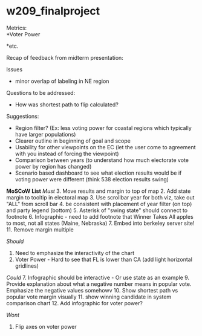 # w209_finalproject

Metrics:  
*Voter Power

*etc.  

Recap of feedback from midterm presentation:

Issues
* minor overlap of labeling in NE region

Questions to be addressed:
* How was shortest path to flip calculated?

Suggestions:
* Region filter? (Ex: less voting power for coastal regions which typically have larger populations)
* Clearer outline in beginning of goal and scope
* Usability for other viewpoints on the EC (let the user come to agreement with you instead of forcing the viewpoint)
* Comparison between years (to understand how much electorate vote power by region has changed)
* Scenario based dashboard to see what election results would be if voting power were different (think 538 election results swing)

__MoSCoW List__
_Must_
3. Move results and margin to top of map
2. Add state margin to tooltip in electoral map
3. Use scrollbar year for both viz, take out "ALL" from scroll bar
4. be consistent with placement of year filter (on top) and party legend (bottom)
5. Asterisk of "swing state" should connect to footnote
6. Infographic - need to add footnote that Winner Takes All apples to most, not all states (Maine, Nebraska)
7. Embed into berkeley server site!
11. Remove margin multiple

_Should_
1. Need to emphasize the interactivity of the chart
8. Voter Power - Hard to see that FL is lower than CA (add light horizontal gridlines)

_Could_
7. Infographic should be interactive - Or use state as an example
9. Provide explanation about what a negative number means in popular vote. Emphasize the negative values somehowv
10. Show shortest path vs popular vote margin visually
11. show winning candidate in system comparison chart
12. Add infographic for voter power?

_Wont_
1. Flip axes on voter power
